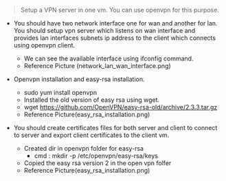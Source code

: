 > Setup a VPN server in one vm. You can use openvpn for this purpose.

+ You should have two network interface one for wan and another for lan. You should setup vpn server which listens on wan interface and provides lan interfaces subnets ip address to the client which connects using openvpn client.

    - We can see the available interface using  ifconfig command.
    - Reference Picture (network_lan_wan_interface.png)

+ Openvpn installation and easy-rsa installation.   
    - sudo yum install openvpn
    - Installed the old version of easy rsa using wget.
    - wget https://github.com/OpenVPN/easy-rsa-old/archive/2.3.3.tar.gz
    - Reference Picture(easy_rsa_installation.png)

+ You should create certificates files for both server and client to connect to server and export client certificates to the client vm.
    - Created dir in openvpn folder for easy-rsa
        - cmd : mkdir -p /etc/openvpn/easy-rsa/keys
    - Copied the easy rsa version 2 in the open vpn folfer 
    - Reference Picture(easy_rsa_installation.png)

